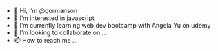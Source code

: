 - 👋 Hi, I’m @gormanson
- 👀 I’m interested in javascript
- 🌱 I’m currently learning web dev bootcamp with Angela Yu on udemy
- 💞️ I’m looking to collaborate on ...
- 📫 How to reach me ...

<!---
gormanson/gormanson is a ✨ special ✨ repository because its `README.md` (this file) appears on your GitHub profile.
You can click the Preview link to take a look at your changes.
--->
